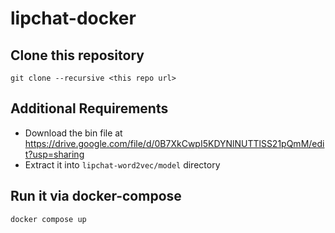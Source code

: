 # lipchat-docker

## Clone this repository

```
git clone --recursive <this repo url>
```

## Additional Requirements
* Download the bin file at https://drive.google.com/file/d/0B7XkCwpI5KDYNlNUTTlSS21pQmM/edit?usp=sharing 
* Extract it into `lipchat-word2vec/model` directory

## Run it via docker-compose
```
docker compose up
```
